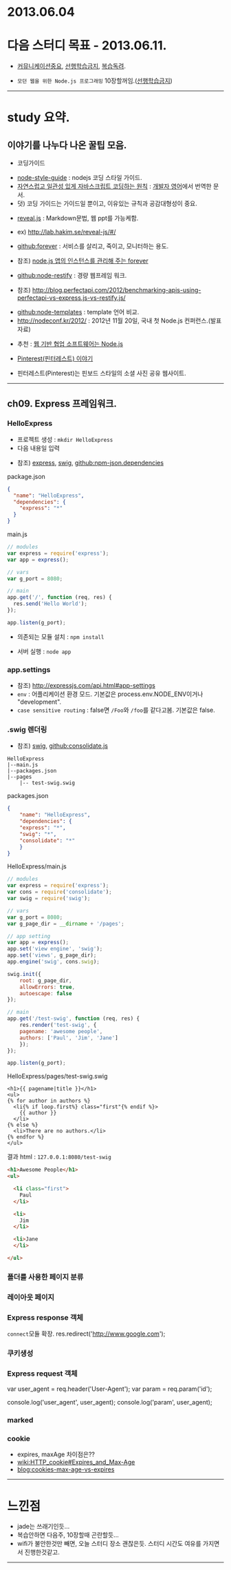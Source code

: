 2013.06.04
=========================================================================

# 다음 스터디 목표 - 2013.06.11.
* [커뮤니케이션중요], [선행학습금지], [복습독려].
- `모던 웹을 위한 Node.js 프로그래밍` 10장할꺼임.([선행학습금지])

 [커뮤니케이션중요]: http://www.jiniya.net/wp/archives/10554
 [선행학습금지]: http://blog.daum.net/romuromu/286
 [복습독려]: http://blog.naver.com/danah_m/20155427215

--------------------------------------------------------------------------------
# study 요약.

## 이야기를 나누다 나온 꿀팁 모음.
* 코딩가이드
 - [node-style-guide] : nodejs 코딩 스타일 가이드.
 - [자연스럽고 일관성 있게 자바스크립트 코딩하는 원칙] : [개발자 영어]에서 번역한 문서.
 - 덧) 코딩 가이드는 가이드일 뿐이고, 이유있는 규칙과 공감대형성이 중요.
* [reveal.js](https://github.com/hakimel/reveal.js/) : Markdown문법, 웹 ppt를 가능케함.
 - ex) http://lab.hakim.se/reveal-js/#/
* [github:forever] : 서비스를 살리고, 죽이고, 모니터하는 용도.
 - 참조) [node.js 앱의 인스턴스를 관리해 주는 forever](http://blog.outsider.ne.kr/590)
* [github:node-restify] : 경량 웹프레임 워크.
 - 참조) http://blog.perfectapi.com/2012/benchmarking-apis-using-perfectapi-vs-express.js-vs-restify.js/
* [github:node-templates] : template 언어 비교.
* http://nodeconf.kr/2012/ : 2012년 11월 20일, 국내 첫 Node.js 컨퍼런스.(발표자료)
 - 추천 : [웹 기반 협업 소프트웨어는 Node.js](http://www.slideshare.net/youngteac/operational-transformation-in-nodejs)
* [Pinterest(핀터레스트) 이야기](http://rapapa.net/?p=217)
 - 핀터레스트(Pinterest)는 핀보드 스타일의 소셜 사진 공유 웹사이트.

 [node-style-guide]: https://github.com/felixge/node-style-guide
 [개발자 영어]: http://www.engfordev.com 
 [자연스럽고 일관성 있게 자바스크립트 코딩하는 원칙]:  https://github.com/rwldrn/idiomatic.js/tree/master/translations/ko_KR
 [github:forever]: https://github.com/nodejitsu/forever
 [github:node-restify]: http://mcavage.github.io/node-restify/
 [github:node-templates]: http://paularmstrong.github.io/node-templates/

--------------------------------------------------------------------------------

## ch09. Express 프레임워크.

### HelloExpress
* 프로젝트 생성 : `mkdir HelloExpress`
* 다음 내용일 입력
 - 참조) [express], [swig], [github:npm-json.dependencies]

package.json
        
```json
{
  "name": "HelloExpress",
  "dependencies": {
    "express": "*"
  }
}
```

main.js

```javascript
// modules
var express = require('express');
var app = express();

// vars
var g_port = 8080;

// main
app.get('/', function (req, res) {
  res.send('Hello World');
});

app.listen(g_port);
```

* 의존되는 모듈 설치 : `npm install`

* 서버 실행 : `node app`


### app.settings
- 참조) http://expressjs.com/api.html#app-settings
- `env` : 어플리케이션 환경 모드. 기본값은 process.env.NODE_ENV이거나 "development".
- `case sensitive routing` : false면 `/Foo`와 `/foo`를 같다고봄. 기본값은 false.

### .swig 렌더링
- 참조) [swig], [github:consolidate.js]

```tree
HelloExpress
|--main.js
|--packages.json
|--pages
    |-- test-swig.swig
```

packages.json
```json
{
    "name": "HelloExpress",
    "dependencies": {
	"express": "*",
	"swig": "*",
	"consolidate": "*"
    }
}
```

HelloExpress/main.js
```javascript
// modules
var express = require('express');
var cons = require('consolidate');
var swig = require('swig');

// vars
var g_port = 8080;
var g_page_dir = __dirname + '/pages';

// app setting
var app = express();
app.set('view engine', 'swig');
app.set('views', g_page_dir);
app.engine('swig', cons.swig);

swig.init({
    root: g_page_dir,
    allowErrors: true,
    autoescape: false
});

// main
app.get('/test-swig', function (req, res) {
    res.render('test-swig', {
	pagename: 'awesome people',
	authors: ['Paul', 'Jim', 'Jane']
    });
});

app.listen(g_port);
```

HelloExpress/pages/test-swig.swig
```swig
<h1>{{ pagename|title }}</h1>
<ul>
{% for author in authors %}
  <li{% if loop.first%} class="first"{% endif %}>
    {{ author }}
  </li>
{% else %}
  <li>There are no authors.</li>
{% endfor %}
</ul>
```

결과 html : `127.0.0.1:8080/test-swig`
```html
<h1>Awesome People</h1>
<ul>

  <li class="first">
    Paul
  </li>

  <li>
    Jim
  </li>

  <li>Jane
  </li>

</ul>
```

### 폴더를 사용한 페이지 분류
### 레이아웃 페이지
### Express response 객체
`connect`모듈 확장.
res.redirect('http://www.google.com');

### 쿠키생성
### Express request 객체
var user_agent = req.header('User-Agent');
var param = req.param('id');

console.log('user_agent', user_agent);
console.log('param', user_agent);

### marked

### cookie
- expires, maxAge 차이점은??
- [wiki:HTTP_cookie#Expires_and_Max-Age]
- [blog:cookies-max-age-vs-expires]

--------------------------------------------------------------------------------

# 느낀점
- jade는 쓰래기인듯...
- 복습안하면 다음주, 10장할때 곤란할듯...
- wifi가 불안한것만 빼면, 오늘 스터디 장소 괜찮은듯. 스터디 시간도 여유를 가지면서 진행한것같고.

--------------------------------------------------------------------------------

 [express]: http://expressjs.com/
 [express:app.configure]: http://expressjs.com/api.html#app.configure
 [github:npm-json.dependencies]: https://github.com/isaacs/npm/blob/master/doc/cli/json.md#dependencies
 [swig]: http://paularmstrong.github.io/swig/
 [github:consolidate.js]: https://github.com/visionmedia/consolidate.js/

 [wiki:HTTP_cookie#Expires_and_Max-Age]: http://en.wikipedia.org/wiki/HTTP_cookie#Expires_and_Max-Age
 [blog:cookies-max-age-vs-expires]: http://mrcoles.com/blog/cookies-max-age-vs-expires/